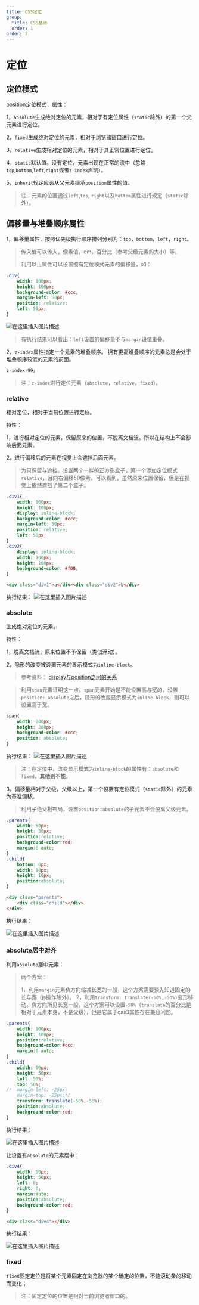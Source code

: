 ```yaml
---
title: CSS定位
group:
  title: CSS基础
  order: 1
order: 7
---
```

# 定位

## 定位模式

position定位模式，属性：

1，`absolute`生成绝对定位的元素，相对于有定位属性（`static`除外）的第一个父元素进行定位。

2，`fixed`生成绝对定位的元素，相对于浏览器窗口进行定位。

3，`relative`生成相对定位的元素，相对于其正常位置进行定位。

4，`static`默认值。没有定位，元素出现在正常的流中（忽略`top`,`bottom`,`left`,`right`或者`z-index`声明）。

5，`inherit`规定应该从父元素继承`position`属性的值。

> 注：元素的位置通过`left`,`top`, `right`以及`bottom`属性进行规定（`static`除外）。
## 偏移量与堆叠顺序属性
1，偏移量属性，按照优先级执行顺序排列分别为：`top`，`bottom`，`left`，`right`。

>传入值可以传入，像素值，em，百分比（参考父级元素的大小）等。
>
>利用以上属性可以设置拥有定位模式元素的偏移量，如：

```css
.div{
	width: 100px;
	height: 100px;
	background-color: #ccc;
	margin-left: 50px;
	position: relative;
	left: 50px;
}
```
![在这里插入图片描述](https://letwz-1258488629.cos.ap-chengdu.myqcloud.com/html/htmlImg/20181012194926392.jpg)
> 有执行结果可以看出：`left`设置的偏移量不与`margin`设值重叠。

2，`z-index`属性指定一个元素的堆叠顺序。
拥有更高堆叠顺序的元素总是会处于堆叠顺序较低的元素的前面。

```css
z-index:99;
```

> 注：`z-index`进行定位元素（`absolute`，`relative`，`fixed`）。
### relative
相对定位，相对于当前位置进行定位。

特性：

1，进行相对定位的元素，保留原来的位置，不脱离文档流。所以在结构上不会影响后面元素。

2，进行偏移后的元素在视觉上会遮挡后面元素。

> 为只保留与遮挡。设置两个一样的正方形盒子，第一个添加定位模式`relative`，且向右偏移50像素。可以看到，虽然原来位置保留，但是在视觉上依然遮挡了第二个盒子。

```css
.div1{
	width: 100px;
	height: 100px;
	display: inline-block;
	background-color: #ccc;
	margin-left: 50px;
	position: relative;
	left: 50px;
}
.div2{
	display: inline-block;
	width: 100px;
	height: 100px;
	background-color: #f00;
}
```

```html
<div class="div1">a</div><div class="div2">b</div>
```
执行结果：
![在这里插入图片描述](https://letwz-1258488629.cos.ap-chengdu.myqcloud.com/html/htmlImg/20181012200426454.jpg)

### absolute
生成绝对定位的元素。

特性：

1，脱离文档流，原来位置不予保留（类似浮动）。

2，隐形的改变被设置元素的显示模式为`inline-block`。

>参考资料：
>[display与position之间的关系](https://www.cnblogs.com/baimiaolei/p/5627755.html)

> 利用`span`元素证明这一点。`span`元素开始是不能设置高与宽的，设置`position: absolute`之后，隐形的改变显示模式为`inline-block`，则可以设置高于宽。

```css
span{
    width: 200px;
    height: 200px;
    background-color: #ccc;
    position: absolute;
}
```
执行结果：
![在这里插入图片描述](https://letwz-1258488629.cos.ap-chengdu.myqcloud.com/html/htmlImg/20181013091008725.jpg)

> 注：在定位中，改变显示模式为`inline-block`的属性有：`absolute`和`fixed`，**其他则不能**。

3，偏移量相对于父级，父级以上，第一个设置有定位模式（`static`除外）的元素为基准偏移。

> 利用子绝父相布局，设置`position:absolute`的子元素不会脱离父级元素。
```css
.parents{
    width: 50px;
    height: 50px;
    position:relative;
    background-color:red;
    margin:0 auto;
} 
.child{
    bottom: 0px;
    width: 10px;
    height: 10px;
    position:absolute; 
}
```

```html
<div class="parents">
	<div class="child"></div>
</div>
```

执行结果：

![在这里插入图片描述](https://letwz-1258488629.cos.ap-chengdu.myqcloud.com/html/htmlImg/2018101309060753.jpg)

### absolute居中对齐

利用`absolute`居中元素：
> 两个方案：
>
> 1，利用`margin`元素负方向缩减长宽的一般，这个方案需要预先知道固定的长与宽（js操作除外）。
> 2，利用`transform: translate(-50%,-50%)`变形移动，负方向所见长宽一般，这个方案可以设置`-50%`（`translate`的百分比是相对于元素本身，不是父级），但是它属于css3属性存在兼容问题。
```css
.parents{
    width: 100px;
    height: 100px;
    position:relative;
    background-color:#ccc;
    margin:0 auto;
} 
.child{
    width: 50px;
    height: 50px;
    left: 50%;
    top: 50%;
/*	margin-left: -25px;
    margin-top: -25px;*/
    transform: translate(-50%,-50%);
    position:absolute; 
    background-color:red;
}
```
执行结果：

![在这里插入图片描述](https://letwz-1258488629.cos.ap-chengdu.myqcloud.com/html/htmlImg/20181013092732760.jpg)

让设置有`absolute`的元素居中：

```css
.div4{
    width: 50px;
    height: 50px;
    left: 0;
    right: 0;
    margin:auto;
    position:absolute; 
    background-color:red;
}
```

```html
<div class="div4"></div>
```
执行结果：

![在这里插入图片描述](https://letwz-1258488629.cos.ap-chengdu.myqcloud.com/html/htmlImg/20181013093309783.jpg)

### fixed

`fixed`固定定位是将某个元素固定在浏览器的某个确定的位置，不随滚动条的移动而变化；

>注：固定定位的位置是相对当前浏览器窗口的。
